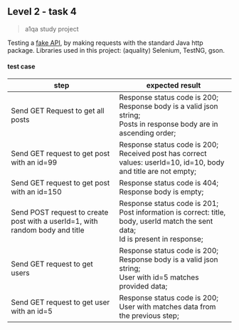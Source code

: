 
## Level 2 - task 4
> a1qa study project
> 
Testing a [fake API](https://jsonplaceholder.typicode.com/), by making requests with the standard Java http package. 
Libraries used in this project: (aquality) Selenium, TestNG, gson. 


#### test case
|  step | expected result  |
| ------------ | ------------ |
| Send GET Request to get all posts | Response status code is 200;<br> Response body is a valid json string;<br> Posts in response body are in ascending order; |
| Send GET request to get post with an id=99 | Response status code is 200;<br> Received post has correct values: userId=10, id=10, body and title are not empty; |
| Send GET request to get post with an id=150 | Response status code is 404; <br> Response body is empty; |
| Send POST request to create post with a userId=1, with random body and title | Response status code is 201;<br> Post information is correct: title, body, userId match the sent data;<br> Id is present in response;|
|Send GET request to get users | Response status code is 200; <br> Response body is a valid json string;<br>User with id=5 matches provided data;|
| Send GET request to get user with an id=5 | Response status code is 200; <br> User with matches data from the previous step;



